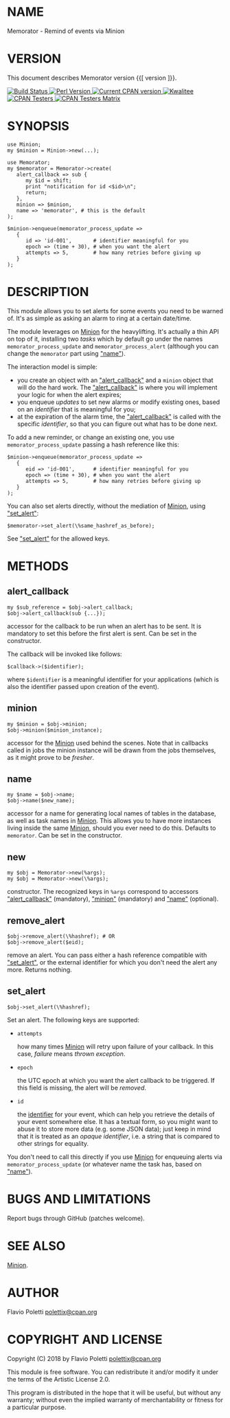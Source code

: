 # NAME

Memorator - Remind of events via Minion

# VERSION

This document describes Memorator version {{\[ version \]}}.

<div>
    <a href="https://travis-ci.org/polettix/Memorator">
    <img alt="Build Status" src="https://travis-ci.org/polettix/Memorator.svg?branch=master">
    </a>
    <a href="https://www.perl.org/">
    <img alt="Perl Version" src="https://img.shields.io/badge/perl-5.10+-brightgreen.svg">
    </a>
    <a href="https://badge.fury.io/pl/Memorator">
    <img alt="Current CPAN version" src="https://badge.fury.io/pl/Memorator.svg">
    </a>
    <a href="http://cpants.cpanauthors.org/dist/Memorator">
    <img alt="Kwalitee" src="http://cpants.cpanauthors.org/dist/Memorator.png">
    </a>
    <a href="http://www.cpantesters.org/distro/M/Memorator.html?distmat=1">
    <img alt="CPAN Testers" src="https://img.shields.io/badge/cpan-testers-blue.svg">
    </a>
    <a href="http://matrix.cpantesters.org/?dist=Memorator">
    <img alt="CPAN Testers Matrix" src="https://img.shields.io/badge/matrix-@testers-blue.svg">
    </a>
</div>

# SYNOPSIS

    use Minion;
    my $minion = Minion->new(...);

    use Memorator;
    my $memorator = Memorator->create(
       alert_callback => sub {
          my $id = shift;
          print "notification for id <$id>\n";
          return;
       },
       minion => $minion,
       name => 'memorator', # this is the default
    );

    $minion->enqueue(memorator_process_update =>
       {
          id => 'id-001',       # identifier meaningful for you
          epoch => (time + 30), # when you want the alert
          attempts => 5,        # how many retries before giving up
       }
    );

# DESCRIPTION

This module allows you to set alerts for some events you need to be warned
of. It's as simple as asking an alarm to ring at a certain date/time.

The module leverages on [Minion](https://metacpan.org/pod/Minion) for the heavylifting. It's actually
a thin API on top of it, installing two _tasks_ which by default go under
the names `memorator_process_update` and `memorator_process_alert`
(although you can change the `memorator` part using ["name"](#name)).

The interaction model is simple:

- you create an object with an ["alert\_callback"](#alert_callback) and a `minion` object
that will do the hard work. The ["alert\_callback"](#alert_callback) is where you will
implement your logic for when the alert expires;
- you enqueue _updates_ to set new alarms or modify existing ones, based on
an _identifier_ that is meaningful for you;
- at the expiration of the alarm time, the ["alert\_callback"](#alert_callback) is called with
the specific _identifier_, so that you can figure out what has to be done
next.

To add a new reminder, or change an existing one, you use
`memorator_process_update` passing a hash reference like this:

    $minion->enqueue(memorator_process_update =>
       {
          eid => 'id-001',      # identifier meaningful for you
          epoch => (time + 30), # when you want the alert
          attempts => 5,        # how many retries before giving up
       }
    );

You can also set alerts directly, without the mediation of [Minion](https://metacpan.org/pod/Minion),
using ["set\_alert"](#set_alert):

    $memorator->set_alert(\%same_hashref_as_before);

See ["set\_alert"](#set_alert) for the allowed keys.

# METHODS

## **alert\_callback**

    my $sub_reference = $obj->alert_callback;
    $obj->alert_callback(sub {...});

accessor for the callback to be run when an alert has to be sent. It is
mandatory to set this before the first alert is sent. Can be set in the
constructor.

The callback will be invoked like follows:

    $callback->($identifier);

where `$identifier` is a meaningful identifier for your applications
(which is also the identifier passed upon creation of the event).

## **minion**

    my $minion = $obj->minion;
    $obj->minion($minion_instance);

accessor for the [Minion](https://metacpan.org/pod/Minion) used behind the scenes. Note that in callbacks
called in jobs the minion instance will be drawn from the jobs themselves,
as it might prove to be _fresher_.

## **name**

    my $name = $obj->name;
    $obj->name($new_name);

accessor for a name for generating local names of tables in the database,
as well as task names in [Minion](https://metacpan.org/pod/Minion). This allows you to have more instances
living inside the same [Minion](https://metacpan.org/pod/Minion), should you ever need to do this.
Defaults to `memorator`. Can be set in the constructor.

## **new**

    my $obj = Memorator->new(%args);
    my $obj = Memorator->new(\%args);

constructor. The recognized keys in `%args` correspond to accessors
["alert\_callback"](#alert_callback) (mandatory), ["minion"](#minion) (mandatory) and ["name"](#name)
(optional).

## **remove\_alert**

    $obj->remove_alert(\%hashref); # OR
    $obj->remove_alert($eid);

remove an alert. You can pass either a hash reference compatible with
["set\_alert"](#set_alert), or the external identifier for which you don't need the
alert any more. Returns nothing.

## **set\_alert**

    $obj->set_alert(\%hashref);

Set an alert. The following keys are supported:

- `attempts`

    how many times [Minion](https://metacpan.org/pod/Minion) will retry upon failure of your callback. In this
    case, _failure_ means _thrown exception_.

- `epoch`

    the UTC epoch at which you want the alert callback to be triggered. If
    this field is missing, the alert will be _removed_.

- `id`

    the [identifier](https://metacpan.org/pod/identifier) for your event, which can help you retrieve the details
    of your event somewhere else. It has a textual form, so you might want to
    abuse it to store more data (e.g. some JSON data); just keep in mind that
    it is treated as an _opaque identifier_, i.e. a string that is compared
    to other strings for equality.

You don't need to call this directly if you use [Minion](https://metacpan.org/pod/Minion) for enqueuing
alerts via `memorator_process_update` (or whatever name the task has,
based on ["name"](#name)).

# BUGS AND LIMITATIONS

Report bugs through GitHub (patches welcome).

# SEE ALSO

[Minion](https://metacpan.org/pod/Minion).

# AUTHOR

Flavio Poletti <polettix@cpan.org>

# COPYRIGHT AND LICENSE

Copyright (C) 2018 by Flavio Poletti <polettix@cpan.org>

This module is free software. You can redistribute it and/or modify it
under the terms of the Artistic License 2.0.

This program is distributed in the hope that it will be useful, but
without any warranty; without even the implied warranty of
merchantability or fitness for a particular purpose.

